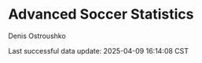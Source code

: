 # Advanced Soccer Statistics
Denis Ostroushko

<!-- gfm -->

Last successful data update: 2025-04-09 16:14:08 CST
